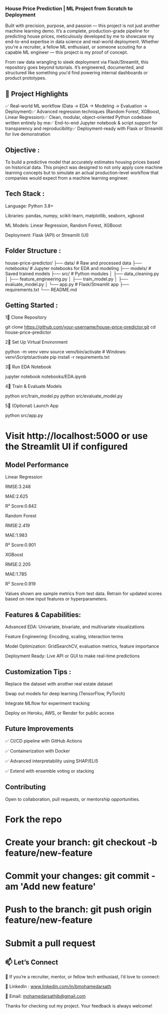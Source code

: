 ### House Price Prediction | ML Project from Scratch to Deployment

Built with precision, purpose, and passion — this project is not just another machine learning demo. It’s a complete, production-grade pipeline for predicting house prices, meticulously developed by me to showcase my end-to-end expertise in data science and real-world deployment. Whether you're a recruiter, a fellow ML enthusiast, or someone scouting for a capable ML engineer — this project is my proof of concept.

From raw data wrangling to sleek deployment via Flask/Streamlit, this repository goes beyond tutorials. It’s engineered, documented, and structured like something you'd find powering internal dashboards or product prototypes.

##  📌 Project Highlights

✅ Real-world ML workflow (Data → EDA → Modeling → Evaluation → Deployment)✅ Advanced regression techniques (Random Forest, XGBoost, Linear Regression)✅ Clean, modular, object-oriented Python codebase written entirely by me✅ End-to-end Jupyter notebook & script support for transparency and reproducibility✅ Deployment-ready with Flask or Streamlit for live demonstration

## Objective : 

To build a predictive model that accurately estimates housing prices based on historical data. This project was designed to not only apply core machine learning concepts but to simulate an actual production-level workflow that companies would expect from a machine learning engineer.

## Tech Stack : 

Language: Python 3.8+

Libraries: pandas, numpy, scikit-learn, matplotlib, seaborn, xgboost

ML Models: Linear Regression, Random Forest, XGBoost

Deployment: Flask (API) or Streamlit (UI)

## Folder Structure : 

house-price-predictor/
├── data/                     # Raw and processed data
├── notebooks/                # Jupyter notebooks for EDA and modeling
├── models/                   # Saved trained models
├── src/                      # Python modules
│   ├── data_cleaning.py
│   ├── feature_engineering.py
│   ├── train_model.py
│   ├── evaluate_model.py
│   └── app.py                # Flask/Streamlit app
├── requirements.txt
└── README.md

## Getting Started : 

1⃣ Clone Repository

git clone https://github.com/your-username/house-price-predictor.git
cd house-price-predictor

2⃣ Set Up Virtual Environment

python -m venv venv
source venv/bin/activate  # Windows: venv\Scripts\activate
pip install -r requirements.txt

3⃣ Run EDA Notebook

jupyter notebook notebooks/EDA.ipynb

4⃣ Train & Evaluate Models

python src/train_model.py
python src/evaluate_model.py

5⃣ (Optional) Launch App

python src/app.py
# Visit http://localhost:5000 or use the Streamlit UI if configured

## Model Performance 

Linear Regression

RMSE:3.248

MAE:2.625

R² Score:0.842

Random Forest

RMSE:2.419

MAE:1.983

R² Score:0.901

XGBoost

RMSE:2.205

MAE:1.785

R² Score:0.919

Values shown are sample metrics from test data. Retrain for updated scores based on new input features or hyperparameters.

## Features & Capabilities:

 Advanced EDA: Univariate, bivariate, and multivariate visualizations

Feature Engineering: Encoding, scaling, interaction terms

 Model Optimization: GridSearchCV, evaluation metrics, feature importance

 Deployment Ready: Live API or GUI to make real-time predictions

## Customization Tips :

Replace the dataset with another real estate dataset

Swap out models for deep learning (TensorFlow, PyTorch)

Integrate MLflow for experiment tracking

Deploy on Heroku, AWS, or Render for public access

## Future Improvements

✅ CI/CD pipeline with GitHub Actions

✅ Containerization with Docker

✅ Advanced interpretability using SHAP/ELI5

✅ Extend with ensemble voting or stacking

## Contributing

Open to collaboration, pull requests, or mentorship opportunities.

# Fork the repo
# Create your branch: git checkout -b feature/new-feature
# Commit your changes: git commit -am 'Add new feature'
# Push to the branch: git push origin feature/new-feature
# Submit a pull request


## 📫 Let’s Connect

💬 If you’re a recruiter, mentor, or fellow tech enthusiast, I’d love to connect:

💼 LinkedIn : www.linkedin.com/in/bmohamedarsath

📧 Email: mohamedarsathjb@gmail.com

Thanks for checking out my project. Your feedback is always welcome!

